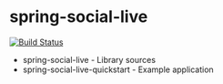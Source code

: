 spring-social-live
==================

[![Build Status](https://travis-ci.org/sachin-handiekar/spring-social-live.png?branch=master)](https://travis-ci.org/sachin-handiekar/spring-social-live)

* spring-social-live - Library sources
* spring-social-live-quickstart - Example application

